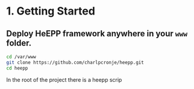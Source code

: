 # 1. Getting Started

## Deploy HeEPP framework anywhere in your `www` folder.

```sh
cd /var/www
git clone https://github.com/charlpcronje/heepp.git 
cd heepp
```

In the root of the project there is a heepp scrip